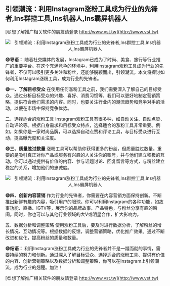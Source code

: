 ## **引领潮流：利用Instagram涨粉工具成为行业的先锋者,Ins群控工具,Ins机器人,Ins霸屏机器人**

[😍想了解推广相关软件的朋友请登录 http://www.vst.tw](http://www.vst.tw)

 <center><img src="https://vst.tw/MP4/tuiguang/png/4.png" alt="引领潮流：利用Instagram涨粉工具成为行业的先锋者,Ins群控工具,Ins机器人,Ins霸屏机器人"></center>

**😄导语：**
随着社交媒体的发展，Instagram已成为了时尚、美食、旅行等行业推广的重要平台。在这个充满竞争的环境中，利用Instagram涨粉工具成为行业的先锋者，不仅可以吸引更多关注和粉丝，还能够脱颖而出，引领潮流。本文将探讨如何利用Instagram涨粉工具，成为行业的先锋者。

**😄一、了解目标受众**
在使用任何涨粉工具之前，我们需要深入了解自己的目标受众。通过分析目标受众的兴趣、喜好、消费习惯等，我们可以更好地制定营销策略，提供符合他们需求的内容。同时，也要关注行业内的潮流趋势和竞争对手的活动，以便在市场中保持竞争优势。

二、选择适合的涨粉工具
Instagram涨粉工具有很多种，如自动关注、自动点赞、自动评论等。根据自身需求和目标受众特点，选择适合的涨粉工具非常重要。例如，如果你是一家时尚品牌，可以选择自动点赞和评论工具，与目标受众进行互动，提高曝光度和关注度。

**😄三、质量胜过数量**
涨粉工具可以帮助你获得更多的粉丝，但质量胜过数量。重要的是吸引真正对你产品或服务有兴趣的人关注你的账号，并与他们建立积极的互动。你可以通过提供有价值的内容、参与话题讨论、回复留言等方式，与粉丝建立稳定的关系，增加他们的忠诚度。

 <center><img src="https://vst.tw/MP4/tuiguang/png/8.png" alt="引领潮流：利用Instagram涨粉工具成为行业的先锋者,Ins群控工具,Ins机器人,Ins霸屏机器人"></center>

**😄四、创新内容营销**
作为行业的先锋者，你需要在内容营销方面保持创新。不断推出新鲜有趣的内容，吸引用户的眼球。你可以利用Instagram的各种功能，如故事功能、直播、IGTV等，展示你的品牌故事、产品特色，与粉丝分享有趣的瞬间。同时，你也可以与其他行业领域的大V或明星合作，扩大影响力。

五、数据分析和调整策略
使用涨粉工具后，要及时进行数据分析，了解粉丝的增长情况、互动情况等。根据数据的反馈，调整营销策略，优化推广效果。通过不断改进和优化，提高粉丝的质量和数量。

**😄结语：**
利用Instagram涨粉工具成为行业的先锋者并不是一蹴而就的事情，需要持续的努力和创新。通过深入了解目标受众、选择适合的涨粉工具、提供有价值的内容、创新营销策略以及数据分析和调整策略，你可以在Instagram上引领潮流，成为行业的翘楚。加油！

[😍想了解推广相关软件的朋友请登录 http://www.vst.tw](http://www.vst.tw)




